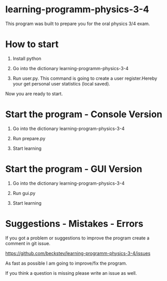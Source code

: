 # learning-programm-physics-3-4

This program was built to prepare you for the oral physics 3/4 exam.

# How to start

  1. Install python

  2. Go into the dictionary learning-programm-physics-3-4

  3. Run user.py. This command is going to create a user register.Hereby
    your get personal user statistics (local saved).

Now you are ready to start.

# Start the program - Console Version

  1. Go into the dictionary learning-program-physics-3-4

  2. Run prepare.py

  3. Start learning

# Start the program - GUI Version

  1. Go into the dictionary learning-program-physics-3-4

  2. Run gui.py

  3. Start learning

# Suggestions - Mistakes - Errors

  If you got a problem or suggestions to improve the program create a comment in git issue.

  https://github.com/beckstev/learning-programm-physics-3-4/issues

  As fast as possible I am going to improve/fix the program.

  If you think a question is missing please write an issue as well.
